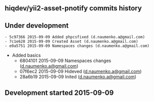 hiqdev/yii2-asset-pnotify commits history
-----------------------------------------

## Under development

    - 5c97366 2015-09-09 Added phpcsfixed (d.naumenko.a@gmail.com)
    - 7c1e628 2015-09-09 Created Asset (d.naumenko.a@gmail.com)
    - e0a5751 2015-09-09 Namespaces changes (d.naumenko.a@gmail.com)
- Added basics
    - 6804101 2015-09-09 Namespaces changes (d.naumenko.a@gmail.com)
    - 07f6ec2 2015-09-09 Hideved (d.naumenko.a@gmail.com)
    - 28a6b19 2015-09-09 Inited (d.naumenko.a@gmail.com)

## Development started 2015-09-09

